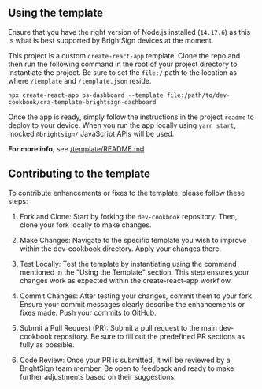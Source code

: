 ## Using the template

Ensure that you have the right version of Node.js installed (`14.17.6`) as this is what is best supported by BrightSign devices at the moment.

This project is a custom `create-react-app` template. Clone the repo and then run the following command in the root of your project directory to instantiate the project. Be sure to set the `file:/` path to the location as where `/template` and `/template.json` reside.

```
npx create-react-app bs-dashboard --template file:/path/to/dev-cookbook/cra-template-brightsign-dashboard
```

Once the app is ready, simply follow the instructions in the project `readme` to deploy to your device. When you run the app locally using `yarn start`, mocked `@brightsign/` JavaScript APIs will be used.

**For more info**, see [/template/README.md](./template/README.md)

## Contributing to the template

To contribute enhancements or fixes to the template, please follow these steps:

1. Fork and Clone: Start by forking the `dev-cookbook` repository. Then, clone your fork locally to make changes.

2. Make Changes: Navigate to the specific template you wish to improve within the dev-cookbook directory. Apply your changes there.

3. Test Locally: Test the template by instantiating using the command mentioned in the "Using the Template" section. This step ensures your changes work as expected within the create-react-app workflow.

4. Commit Changes: After testing your changes, commit them to your fork. Ensure your commit messages clearly describe the enhancements or fixes made. Push your commits to GitHub.

5. Submit a Pull Request (PR): Submit a pull request to the main dev-cookbook repository. Be sure to fill out the predefined PR sections as fully as possible.

6. Code Review: Once your PR is submitted, it will be reviewed by a BrightSign team member. Be open to feedback and ready to make further adjustments based on their suggestions.
